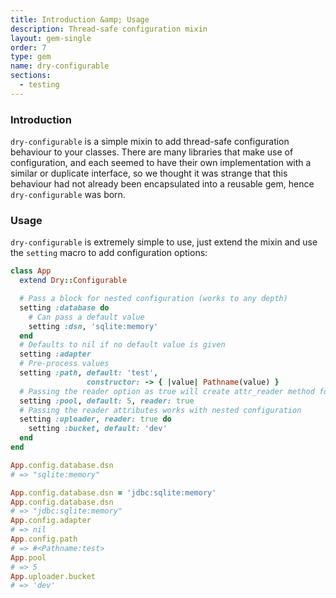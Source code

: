 ```yaml
---
title: Introduction &amp; Usage
description: Thread-safe configuration mixin
layout: gem-single
order: 7
type: gem
name: dry-configurable
sections:
  - testing
---
```


### Introduction

`dry-configurable` is a simple mixin to add thread-safe configuration behaviour to your classes. There are many libraries that make use of configuration, and each seemed to have their own implementation with a similar or duplicate interface, so we thought it was strange that this behaviour had not already been encapsulated into a reusable gem, hence `dry-configurable` was born.

### Usage

`dry-configurable` is extremely simple to use, just extend the mixin and use the `setting` macro to add configuration options:

```ruby
class App
  extend Dry::Configurable

  # Pass a block for nested configuration (works to any depth)
  setting :database do
    # Can pass a default value
    setting :dsn, 'sqlite:memory'
  end
  # Defaults to nil if no default value is given
  setting :adapter
  # Pre-process values
  setting :path, default: 'test',
                 constructor: -> { |value| Pathname(value) }
  # Passing the reader option as true will create attr_reader method for the class
  setting :pool, default: 5, reader: true
  # Passing the reader attributes works with nested configuration
  setting :uploader, reader: true do
    setting :bucket, default: 'dev'
  end
end

App.config.database.dsn
# => "sqlite:memory"

App.config.database.dsn = 'jdbc:sqlite:memory'
App.config.database.dsn
# => "jdbc:sqlite:memory"
App.config.adapter
# => nil
App.config.path
# => #<Pathname:test>
App.pool
# => 5
App.uploader.bucket
# => 'dev'
```
